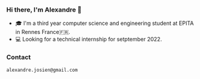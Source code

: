 ### Hi there, I'm Alexandre 👋

- 🎓 I'm a third year computer science and engineering student at EPITA in Rennes France🇫🇷.
- 💻 Looking for a technical internship for setptember 2022.

### Contact
```
alexandre.josien@gmail.com
```

<!--
**Alex375/Alex375** is a ✨ _special_ ✨ repository because its `README.md` (this file) appears on your GitHub profile.

Here are some ideas to get you started:

- 🔭 I’m currently working on ...
- 🌱 I’m currently learning ...
- 👯 I’m looking to collaborate on ...
- 🤔 I’m looking for help with ...
- 💬 Ask me about ...
- 📫 How to reach me: ...
- 😄 Pronouns: ...
- ⚡ Fun fact: ...
-->
